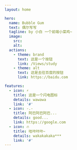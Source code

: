 ```yaml
---
layout: home

hero:
  name: Bubble Gum
  text: 偶尔写写
  tagline: by 小白 一个前端小菜鸡~
  image:
    src:
    alt:
  actions:
    - theme: brand
      text: 这是一个按钮
      link: /Views/study
    - theme: alt
      text: 这是去往百度的按钮
      link: https://baidu.com

features:
  - icon: ⚡️
    title: 这是一个闪电图标
    details: wawawa
    link: '#'
  - icon: -.-
    title: 阿巴阿巴阿巴...
    details: good...
    link: https://google.com
  - icon: 🔥
    title: 哇咔咔咔~
    details: wakakakaka***
    link: '#'
---
```

